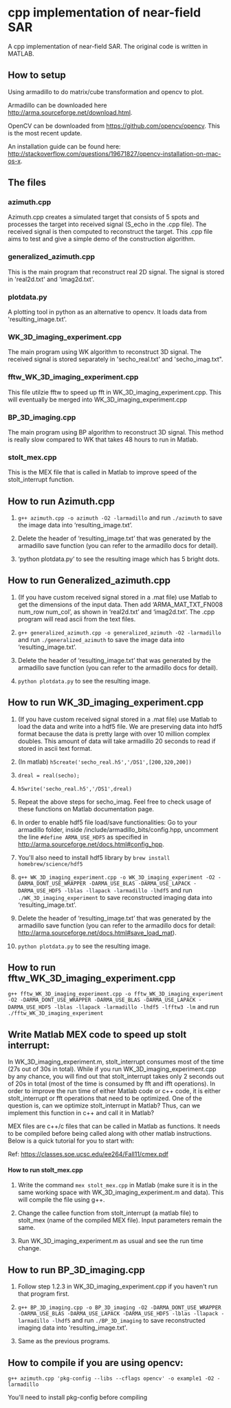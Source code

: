 # cpp implementation of near-field SAR
A cpp implementation of near-field SAR. The original code is written in MATLAB.

## How to setup

Using armadillo to do matrix/cube transformation and opencv to plot.

Armadillo can be downloaded here http://arma.sourceforge.net/download.html.

OpenCV can be downloaded from https://github.com/opencv/opencv. This is the most recent update.

An installation guide can be found here: http://stackoverflow.com/questions/19671827/opencv-installation-on-mac-os-x.


## The files

### azimuth.cpp
Azimuth.cpp creates a simulated target that consists of 5 spots and processes the target into received signal (S_echo in the .cpp file). The received signal is then computed to reconstruct the target. This .cpp file aims to test and give a simple demo of the construction algorithm.

### generalized_azimuth.cpp 
This is the main program that reconstruct real 2D signal. The signal is stored in 'real2d.txt' and 'imag2d.txt'.

### plotdata.py 
A plotting tool in python as an alternative to opencv. It loads data from 'resulting_image.txt'.

### WK_3D_imaging_experiment.cpp
The main program using WK algorithm to reconstruct 3D signal. The received signal is stored separately in 'secho_real.txt' and 'secho_imag.txt".

### fftw_WK_3D_imaging_experiment.cpp
This file utilzie fftw to speed up fft in WK_3D_imaging_experiment.cpp. This will eventually be merged into WK_3D_imaging_experiment.cpp

### BP_3D_imaging.cpp
The main program using BP algorithm to reconstruct 3D signal. This method is really slow compared to WK that takes 48 hours to run in Matlab.

### stolt_mex.cpp
This is the MEX file that is called in Matlab to improve speed of the stolt_interrupt function.


## How to run Azimuth.cpp

1. `g++ azimuth.cpp -o azimuth -O2 -larmadillo` and run `./azimuth` to save the image data into ‘resulting_image.txt’. 

2. Delete the header of ‘resulting_image.txt’ that was generated by the armadillo save function (you can refer to the armadillo docs for detail).

3. ‘python plotdata.py’ to see the resulting image which has 5 bright dots.


## How to run Generalized_azimuth.cpp

1. (If you have custom received signal stored in a .mat file) use Matlab to get the dimensions of the input data. Then add ‘ARMA_MAT_TXT_FN008 num_row num_col’, as shown in ‘real2d.txt’ and ‘imag2d.txt’. The .cpp program will read ascii from the text files.

2. `g++ generalized_azimuth.cpp -o generalized_azimuth -O2 -larmadillo` and run `./generalized_azimuth` to save the image data into ‘resulting_image.txt’.

3. Delete the header of ‘resulting_image.txt’ that was generated by the armadillo save function (you can refer to the armadillo docs for detail).

4. `python plotdata.py` to see the resulting image.


## How to run WK_3D_imaging_experiment.cpp

1. (If you have custom received signal stored in a .mat file) use Matlab to load the data and write into a hdf5 file. We are preserving data into hdf5 format because the data is pretty large with over 10 million complex doubles. This amount of data will take armadillo 20 seconds to read if stored in ascii text format.
  1. (In matlab) `h5create('secho_real.h5','/DS1',[200,320,200])`
  2. `dreal = real(secho);`
  3. `h5write('secho_real.h5','/DS1',dreal)`
  4. Repeat the above steps for secho_imag. Feel free to check usage of these functions on Matlab documentation page.

2. In order to enable hdf5 file load/save functionalities: Go to your armadillo folder, inside /include/armadillo_bits/config.hpp, uncomment the line `#define ARMA_USE_HDF5` as specified in http://arma.sourceforge.net/docs.html#config_hpp.

3. You'll also need to install hdf5 library by `brew install homebrew/science/hdf5`

4. `g++ WK_3D_imaging_experiment.cpp -o WK_3D_imaging_experiment -O2 -DARMA_DONT_USE_WRAPPER -DARMA_USE_BLAS -DARMA_USE_LAPACK -DARMA_USE_HDF5 -lblas -llapack -larmadillo -lhdf5` and run `./WK_3D_imaging_experiment` to save reconstructed imaging data into ‘resulting_image.txt’.

5. Delete the header of ‘resulting_image.txt’ that was generated by the armadillo save function (you can refer to the armadillo docs for detail: http://arma.sourceforge.net/docs.html#save_load_mat).

6. `python plotdata.py` to see the resulting image.


## How to run fftw_WK_3D_imaging_experiment.cpp

`g++ fftw_WK_3D_imaging_experiment.cpp -o fftw_WK_3D_imaging_experiment -O2 -DARMA_DONT_USE_WRAPPER -DARMA_USE_BLAS -DARMA_USE_LAPACK -DARMA_USE_HDF5 -lblas -llapack -larmadillo -lhdf5 -lfftw3 -lm` and run `./fftw_WK_3D_imaging_experiment`


## Write Matlab MEX code to speed up stolt interrupt:

In WK_3D_imaging_experiment.m, stolt_interrupt consumes most of the time (27s out of 30s in total). While if you run WK_3D_imaging_experiment.cpp by any chance, you will find out that stolt_interrupt takes only 2 seconds out of 20s in total (most of the time is consumed by fft and ifft operations). In order to improve the run time of either Matlab code or c++ code, it is either stolt_interrupt or fft operations that need to be optimized. One of the question is, can we optimize stolt_interrupt in Matlab? Thus, can we implement this function in c++ and call it in Matlab?

MEX files are c++/c files that can be called in Matlab as functions. It needs to be compiled before being called along with other matlab instructions. Below is a quick tutorial for you to start with:

Ref: https://classes.soe.ucsc.edu/ee264/Fall11/cmex.pdf

#### How to run stolt_mex.cpp

1. Write the command `mex stolt_mex.cpp` in Matlab (make sure it is in the same working space with WK_3D_imaging_experiment.m and data). This will compile the file using g++.

2. Change the callee function from stolt_interrupt (a matlab file) to stolt_mex (name of the compiled MEX file). Input parameters remain the same. 

3. Run WK_3D_imaging_experiment.m as usual and see the run time change.


## How to run BP_3D_imaging.cpp

1. Follow step 1.2.3 in WK_3D_imaging_experiment.cpp if you haven't run that program first.

2. `g++ BP_3D_imaging.cpp -o BP_3D_imaging -O2 -DARMA_DONT_USE_WRAPPER -DARMA_USE_BLAS -DARMA_USE_LAPACK -DARMA_USE_HDF5 -lblas -llapack -larmadillo -lhdf5` and run `./BP_3D_imaging` to save reconstructed imaging data into 'resulting_image.txt'.

3. Same as the previous programs.


## How to compile if you are using opencv:

`g++ azimuth.cpp 'pkg-config --libs --cflags opencv' -o example1 -O2 -larmadillo`

You'll need to install pkg-config before compiling

